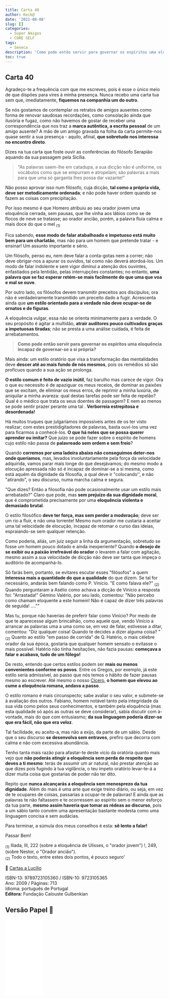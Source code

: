```yaml
---
title: Carta 40
author: Keik@
date: '2021-08-08'
slug: []
categories:
  - Super Amigos
  - CORE SELF
tags:
  - Seneca
description: 'Como pode então servir para governar os espíritos uma eloquência incapaz de governar-se a si própria?'
toc: true
---
```


## Carta 40

Agradeço-te a frequência com que me escreves, pois é esse o único meio de que dispões para vires à minha presença. Nunca recebo uma carta tua sem que, imediatamente, **fiquemos na companhia um do outro**.

Se nós gostamos de contemplar os retratos de amigos ausentes como forma de renovar saudosas recordações, como consolação ainda que ilusória e fugaz, como não havemos de gostar de receber uma correspondência que nos traz a **marca autêntica, a escrita pessoal** de um amigo ausente?
A mão de um amigo gravada na folha da carta permite-nos quase sentir a sua presença - aquilo, afinal, **que sobretudo nos interessa no encontro direto**.

Dizes na tua carta que foste ouvir as conferências do filósofo Serapião aquando da sua passagem pela Sicília. 
> "As palavras saem-lhe em catadupa, a sua dicção não é uniforme, os vocábulos como que se empurram e atropelam; são palavras a mais para que uma só garganta lhes possa dar vazante!"   

Não posso aprovar isso num filósofo, cuja dicção, **tal como a própria vida, deve ser metodicamente ordenada**; e não pode haver ordem quando se fazem as coisas com precipitação. 

Por isso mesmo é que Homero atribuiu ao seu orador jovem uma eloquência cerrada, sem pausas, que lhe vinha aos lábios como se de flocos de neve se tratasse; ao orador ancião, porém, a palavra fluía calma e mais doce do que o mel <sub>(1)</sub>

Fica sabendo, **esse modo de falar atabalhoado e impetuoso está muito bem para um charlatão**, mas não para um homem que pretende tratar - e ensinar! Um assunto importante e sério.

Um filósofo, penso eu, nem deve falar a conta-gotas nem a correr; não deve obrigar-nos a apurar os ouvidos, tal como não deverá atordoá-los. Um modo de falar indolente e sem vigor diminui a atenção dos ouvintes, enfastiados pela lentidão, pelas interrupções constantes; no entanto, **uma palavra que se faz esperar retém-se mais facilmente do que uma que voa e mal se ouve**. 

Por outro lado, os filósofos devem transmitir preceitos aos discípulos; ora não é verdadeiramente transmitido um preceito dado a fugir. Acrescenta ainda que **um estilo orientado para a verdade não deve ocupar-se de ornatos e de figuras**. 

A eloquência vulgar, essa não se orienta minimamente para a verdade. O seu propósito é agitar a multidão, **atrair auditores pouco cultivados graças a impetuosas tiradas**; não se presta a uma análise cuidada, é feita de arrebatamentos. 

> **Como pode então servir para governar os espíritos uma eloquência incapaz de governar-se a si própria?** 

Mais ainda: um estilo oratório que visa a transformação das mentalidades deve **descer até ao mais fundo de nós mesmos**, pois os remédios só são profícuos quando a sua ação se prolonga. 

**O estilo comum é feito de vazio inútil**, faz barulho mas carece de vigor. Ora o que eu necessito é de apaziguar os meus receios, de dominar as paixões que se excitam, de eliminar os meus erros, de reprimir a minha luxúria, de aniquilar a minha avareza: qual destas tarefas pode ser feita de repelão? Qual é o médico que trata os seus doentes de passagem? E nem ao menos se pode sentir prazer perante uma tal . **Verborreia estrepitosa e desordenada!** 

Há muitos truques que julgaríamos impossíveis antes de os ter visto realizar; com estes prestidigitadores de palavras, basta ouvi-los uma vez para ficarmos a conhecê-los. **O que há neles que se possa querer aprender ou imitar?** Que juízo se pode fazer sobre o espírito de homens cujo estilo não passa de **palavreado sem ordem e sem freio**? 

Quando **corremos por uma ladeira abaixo não conseguimos deter-nos onde queríamos**, mas, levados involuntariamente pela força da velocidade adquirida, vamos parar mais longe do que desejávamos; do mesmo modo a elocução apressada não só é incapaz de dominar-se a si mesma, como está aquém da dignidade da filosofia, a qual deve ir "colocando'', e não "atirando", o seu discurso, numa marcha calma e segura. 

"Que dizes? Então a filosofia não pode ocasionalmente usar um estilo mais arrebatado?" Claro que pode, mas **sem prejuízo da sua dignidade moral**, que é comprometida precisamente por uma **eloquência violenta e demasiado brutal**. 

O estilo filosófico **deve ter força, mas sem perder a moderação**; deve ser um rio a fluir, e não uma torrente! Mesmo num orador me custaria a aceitar uma tal velocidade de elocução, incapaz de retomar o curso das ideias, espraiando-se sem qualquer retenção. 


Como poderia, aliás, um juiz seguir a linha da argumentação, sobretudo se fosse um homem pouco dotado e ainda inexperiente? Quando **o desejo de se exibir ou a paixão irrefreável do orador** o levarem a falar com agitação, mesmo assim a sua velocidade de dicção não deve ser tanta que impeça o auditório de acompanhá-lo. 

Só farás bem, portanto, se evitares escutar esses "filósofos" a quem **interessa mais a quantidade do que a qualidade** do que dizem. Se tal for necessário, andarás bem falando como P. Vinício. "E como falava ele?" <sub>(2)</sub>
Quando perguntaram a Asélio como achava a dicção de Vínício a resposta foi: "Arrastada!" Gémino Valério, por seu lado, comentou:
"Não percebo como chamam eloquente a este homem! Não é capaz de dizer três palavras de seguida! ....""

Mas tu, porque não haverias de preferir falar como Vinício? Por medo de que te aparecesse algum brincalhão, como aquele que, vendo Vinício a arrancar as palavras uma a uma como se, em vez de falar, estivesse a ditar, comentou: "Diz qualquer coisa! Quando te decides a dizer alguma coisa? "<sub>(2)</sub> Quanto ao estilo "em passo de corrida" de Q. Hatério, o mais célebre orador da sua época, gostaria que qualquer homem sensato o evitasse o mais possível. Hatério não tinha hesitações, não fazia pausas: **começava a falar e acabava, tudo de um fôlego!**

De resto, entendo que certos estilos podem ser **mais ou menos convenientes conforme os povos**. Entre os Gregos, por exemplo, já este estilo seria admissível, ao passo que nós temos o hábito de fazer pausas mesmo ao escrever. Até mesmo o nosso [Cícero](https://pt.wikipedia.org/wiki/C%C3%ADcero), **o homem que elevou ao cume a eloquência romana, andava a passo**. 

O estilo romano é mais circunspecto; sabe avaliar o seu valor, e submete-se à avaliação dos outros. Fabiano, homem notável tanto pela integridade da sua vida como pelos seus conhecimentos, e também pela eloquência (mas esta qualidade só após as outras se deve considerar), sabia discutir com à-vontade, mais do que com entusiasmo; **da sua linguagem poderia dizer-se que era fácil, não que era veloz**.

Tal facilidade, eu aceito-a, mas não a exijo, da parte de um sábio. Desde que o seu discurso **se desenvolva sem entraves**, prefiro que decorra com calma e não com excessiva abundância. 

Tenho tanta mais razão para afastar-te deste vício da oratória quanto mais vejo que **não poderás atingir a eloquência sem perda do respeito que deves a ti mesmo**: terás de assumir um ar natural, não prestar atenção ao que dizes pois fugindo à tua vigilância, o teu ímpeto oratório levar-te-á a dizer muita coisa que gostarias de poder não ter dito. 

Repito que **nunca alcançarás a eloquência sem menosprezo da tua dignidade**. Além do mais é uma arte que exige treino diário, ou seja, em vez de te ocupares de coisas, passarias a ocupar-te de palavras! E ainda que as palavras te não faltassem e te ocorressem ao espírito sem o menor esforço da tua parte, **mesmo assim haveria que tomar as rédeas ao discurso**, pois a um sábio tanto convém uma apresentação bastante modesta como uma linguagem concisa e sem audácias. 

Para terminar, a súmula dos meus conselhos é esta: **sê lento a falar!**

Passar Bem!

<sub>(1)</sub> Ilíada, III, 222 (sobre a eloquência de Ulisses, o "orador jovem") !, 249, (sobre Nestor, o "Orador ancião").  
<sub>(2)</sub> Todo o texto, entre estes dois pontos, é pouco seguro'


:book: [Cartas a Lucílio](https://www.skoob.com.br/cartas-a-lucilio-37684ed41245.html)

ISBN-13: 9789723105360 / ISBN-10: 9723105365  
Ano: 2009 / Páginas: 713  
Idioma: português de Portugal   
**Editora:** Fundação Calouste Gulbenkian

## Versão Papel :book:

<iframe style="width:120px;height:240px;" marginwidth="0" marginheight="0" scrolling="no" frameborder="0" src="//ws-na.amazon-adsystem.com/widgets/q?ServiceVersion=20070822&OneJS=1&Operation=GetAdHtml&MarketPlace=BR&source=ac&ref=tf_til&ad_type=product_link&tracking_id=mundodekeika-20&marketplace=amazon&amp;region=BR&placement=9723105365&asins=9723105365&linkId=fb8dc16224bc0c2b7943ec769c5b5905&show_border=true&link_opens_in_new_window=true&price_color=333333&title_color=0066c0&bg_color=ffffff">
    </iframe>




